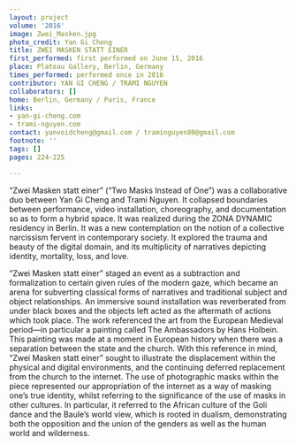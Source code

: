 ```yaml
---
layout: project
volume: '2016'
image: Zwei_Masken.jpg
photo_credit: Yan Gi Cheng
title: ZWEI MASKEN STATT EINER
first_performed: first performed on June 15, 2016
place: Plateau Gallery, Berlin, Germany
times_performed: performed once in 2016
contributor: YAN GI CHENG / TRAMI NGUYEN
collaborators: []
home: Berlin, Germany / Paris, France
links:
- yan-gi-cheng.com
- trami-nguyen.com
contact: yanvoidcheng@gmail.com / traminguyen80@gmail.com
footnote: ''
tags: []
pages: 224-225

---
```


“Zwei Masken statt einer” (“Two Masks Instead of One”) was a collaborative duo between Yan Gi Cheng and Trami Nguyen. It collapsed boundaries between performance, video installation, choreography, and documentation so as to form a hybrid space. It was realized during the ZONA DYNAMIC residency in Berlin. It was a new contemplation on the notion of a collective narcissism fervent in contemporary society. It explored the trauma and beauty of the digital domain, and its multiplicity of narratives depicting identity, mortality, loss, and love.

“Zwei Masken statt einer” staged an event as a subtraction and formalization to certain given rules of the modern gaze, which became an arena for subverting classical forms of narratives and traditional subject and object relationships. An immersive sound installation was reverberated from under black boxes and the objects left acted as the aftermath of actions which took place. The work referenced the art from the European Medieval period—in particular a painting called The Ambassadors by Hans Holbein. This painting was made at a moment in European history when there was a separation between the state and the church. With this reference in mind, “Zwei Masken statt einer” sought to illustrate the displacement within the physical and digital environments, and the continuing deferred replacement from the church to the internet. The use of photographic masks within the piece represented our appropriation of the internet as a way of masking one’s true identity, whilst referring to the significance of the use of masks in other cultures. In particular, it referred to the African culture of the Goli dance and the Baule’s world view, which is rooted in dualism, demonstrating both the opposition and the union of the genders as well as the human world and wilderness.
